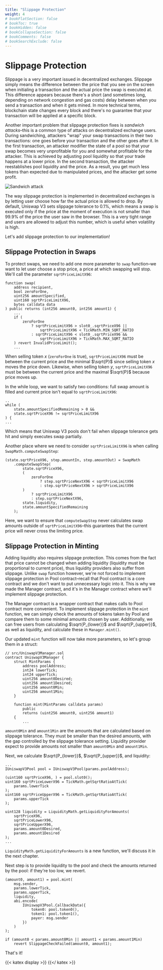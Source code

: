 ```yaml
---
title: "Slippage Protection"
weight: 4
# bookFlatSection: false
# bookToc: true
# bookHidden: false
# bookCollapseSection: false
# bookComments: false
# bookSearchExclude: false
---
```


# Slippage Protection

Slippage is a very important issued in decentralized exchanges. Slippage simply means the difference between the price
that you see on the screen when initialing a transaction and the actual price the swap is executed at. This difference
appears because there's a short (and sometimes long, depending on network congestion and gas costs) delay between when
you send a transaction and when it gets mined. In more technical terms, blockchain state changes every block and there's
no guarantee that your transaction will be applied at a specific block.

Another important problem that slippage protection fixes is *sandwich attacks*–this is a common type of attacks on
decentralized exchange users. During sandwiching, attackers "wrap" your swap transactions in their two transactions:
one goes before your transaction and the other goes after it. In the first transaction, an attacker modifier the state of
a pool so that your swap becomes very unprofitable for you and somewhat profitable for the attacker. This is achieved by
adjusting pool liquidity so that your trade happens at a lower price. In the second transaction, the attacker reestablishes
pool liquidity and the price. As a result, you get much less tokens than expected due to manipulated prices, and the
attacker get some profit.

![Sandwich attack](/images/milestone_3/sandwich_attack.png)

The way slippage protection is implemented in decentralized exchanges is by letting user choose how far the actual price
is allowed to drop. By default, Uniswap V3 sets slippage tolerance to 0.1%, which means a swap is executed only if the
price at the moment of execution is not smaller than 99.9% of the price the user saw in the browser. This is a very tight
range and users are allowed to adjust this number, which is useful when volatility is high.

Let's add slippage protection to our implementation!

## Slippage Protection in Swaps

To protect swaps, we need to add one more parameter to `swap` function–we want to let user choose a stop price, a price
at which swapping will stop. We'll call the parameter `sqrtPriceLimitX96`:

```solidity
function swap(
    address recipient,
    bool zeroForOne,
    uint256 amountSpecified,
    uint160 sqrtPriceLimitX96,
    bytes calldata data
) public returns (int256 amount0, int256 amount1) {
    ...
    if (
        zeroForOne
            ? sqrtPriceLimitX96 > slot0_.sqrtPriceX96 ||
                sqrtPriceLimitX96 < TickMath.MIN_SQRT_RATIO
            : sqrtPriceLimitX96 < slot0_.sqrtPriceX96 &&
                sqrtPriceLimitX96 > TickMath.MAX_SQRT_RATIO
    ) revert InvalidPriceLimit();
    ...
```

When selling token $x$ (`zeroForOne` is true), `sqrtPriceLimitX96` must be between the current price and the minimal
$\sqrt{P}$ since selling token $x$ moves the price down. Likewise, when selling token $y$, `sqrtPriceLimitX96` must be
between the current price and the maximal $\sqrt{P}$ because price moves up.

In the while loop, we want to satisfy two conditions: full swap amount is filled and current price isn't equal to `sqrtPriceLimitX96`:
```solidity
..
while (
    state.amountSpecifiedRemaining > 0 &&
    state.sqrtPriceX96 != sqrtPriceLimitX96
) {
...
```

Which means that Uniswap V3 pools don't fail when slippage tolerance gets hit and simply executes swap partially.

Another place where we need to consider `sqrtPriceLimitX96` is when calling `SwapMath.computeSwapStep`:

```solidity
(state.sqrtPriceX96, step.amountIn, step.amountOut) = SwapMath
    .computeSwapStep(
        state.sqrtPriceX96,
        (
            zeroForOne
                ? step.sqrtPriceNextX96 < sqrtPriceLimitX96
                : step.sqrtPriceNextX96 > sqrtPriceLimitX96
        )
            ? sqrtPriceLimitX96
            : step.sqrtPriceNextX96,
        state.liquidity,
        state.amountSpecifiedRemaining
    );
```

Here, we want to ensure that `computeSwapStep` never calculates swap amounts outside of `sqrtPriceLimitX96`–this guarantees
that the current price will never cross the limiting price.

## Slippage Protection in Minting

Adding liquidity also requires slippage protection. This comes from the fact that price cannot be changed when adding
liquidity (liquidity must be proportional to current price), thus liquidity providers also suffer from slippage. Unlike
`swap` function however, we're not forced to implement slippage protection in Pool contract–recall that Pool contract is
a core contract and we don't want to put unnecessary logic into it. This is why we made the Manager contract, and it's in
the Manager contract where we'll implement slippage protection.

The Manager contract is a wrapper contract that makes calls to Pool contract more convenient. To implement slippage protection
in the `mint` function, we can simply check the amounts of tokens taken by Pool and compare them to some minimal amounts
chosen by user. Additionally, we can free users from calculating $\sqrt{P_{lower}}$ and $\sqrt{P_{upper}}$, as well as
liquidity, and calculate these in `Manager.mint()`.

Our updated `mint` function will now take more parameters, so let's group them in a struct:
```solidity
// src/UniswapV3Manager.sol
contract UniswapV3Manager {
    struct MintParams {
        address poolAddress;
        int24 lowerTick;
        int24 upperTick;
        uint256 amount0Desired;
        uint256 amount1Desired;
        uint256 amount0Min;
        uint256 amount1Min;
    }

    function mint(MintParams calldata params)
        public
        returns (uint256 amount0, uint256 amount1)
    {
        ...
```

`amount0Min` and `amount1Min` are the amounts that are calculated based on slippage tolerance. They must be smaller than
the desired amounts, with the gap controlled by the slippage tolerance setting. Liquidity provider expect to provide amounts
not smaller than `amount0Min` and `amount1Min`.

Next, we calculate $\sqrt{P_{lower}}$, $\sqrt{P_{upper}}$, and liquidity:
```solidity
...
IUniswapV3Pool pool = IUniswapV3Pool(params.poolAddress);

(uint160 sqrtPriceX96, ) = pool.slot0();
uint160 sqrtPriceLowerX96 = TickMath.getSqrtRatioAtTick(
    params.lowerTick
);
uint160 sqrtPriceUpperX96 = TickMath.getSqrtRatioAtTick(
    params.upperTick
);

uint128 liquidity = LiquidityMath.getLiquidityForAmounts(
    sqrtPriceX96,
    sqrtPriceLowerX96,
    sqrtPriceUpperX96,
    params.amount0Desired,
    params.amount1Desired
);
...
```

`LiquidityMath.getLiquidityForAmounts` is a new function, we'll discuss it in the next chapter.

Next step is to provide liquidity to the pool and check the amounts returned by the pool: if they're too low, we revert.
```solidity
(amount0, amount1) = pool.mint(
    msg.sender,
    params.lowerTick,
    params.upperTick,
    liquidity,
    abi.encode(
        IUniswapV3Pool.CallbackData({
            token0: pool.token0(),
            token1: pool.token1(),
            payer: msg.sender
        })
    )
);

if (amount0 < params.amount0Min || amount1 < params.amount1Min)
    revert SlippageCheckFailed(amount0, amount1);
```

That's it!

{{< katex display >}} {{</ katex >}}